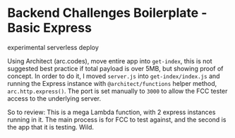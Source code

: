# Backend Challenges Boilerplate - Basic Express

experimental serverless deploy

Using Architect (arc.codes), move entire app into `get-index`, this is not suggested best practice if total payload is over 5MB, but showing proof of concept. In order to do it, I moved `server.js` into `get-index/index.js` and running the Express instance with `@architect/functions` helper method, `arc.http.express()`. The port is set manually to `3000` to allow the FCC tester access to the underlying server.

So to review: This is a mega Lambda function, with 2 express instances running in it. The main process is for FCC to test against, and the second is the app that it is testing. Wild. 